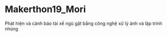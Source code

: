 # Makerthon19_Mori
Phát hiện và cảnh báo tài xế ngủ gật bằng công nghệ xử lý ảnh và lập trình nhúng
